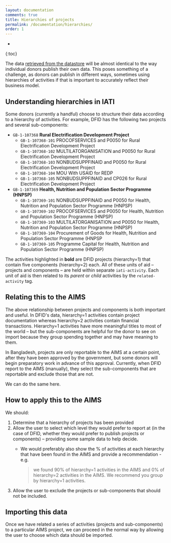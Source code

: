 ```yaml
---
layout: documentation
comments: true
title: Hierarchies of projects
permalink: /documentation/hierarchies/
order: 1
---
```


* 
{:toc}

The data [retrieved from the datastore](../retrieving-data/) will be almost identical to the way individual donors publish their own data. This poses something of a challenge, as donors can publish in different ways, sometimes using hierarchies of activities if that is important to accurately reflect their business model.

## Understanding hierarchies in IATI

Some donors (currently a handful) choose to structure their data according to a hierarchy of activities. For example, DFID has the following two projects and several sub-components:

* `GB-1-107368` **Rural Electrification Development Project**
  * `GB-1-107368-101` PROCOFSERVICES and P0050 for Rural Electrification Development Project
  * `GB-1-107368-102` MULTILATORGANISATION and P0050 for Rural Electrification Development Project
  * `GB-1-107368-103` NONBUDSUPPFINAID and P0050 for Rural Electrification Development Project
  * `GB-1-107368-104` MOU With USAID for REDP
  * `GB-1-107368-105` NONBUDSUPPFINAID and CP026 for Rural Electrification Development Project
* `GB-1-107369` **Health, Nutrition and Population Sector Programme (HNPSP)**
  * `GB-1-107369-101` NONBUDSUPPFINAID and P0050 for Health, Nutrition and Population Sector Programme (HNPSP)
  * `GB-1-107369-102` PROCOFSERVICES and P0050 for Health, Nutrition and Population Sector Programme (HNPSP)
  * `GB-1-107369-103` MULTILATORGANISATION and P0050 for Health, Nutrition and Population Sector Programme (HNPSP)
  * `GB-1-107369-104` Procurement of Goods for Health, Nutrition and Population Sector Programme (HNPSP
  * `GB-1-107369-105` Programme Capital for Health, Nutrition and Population Sector Programme (HNPSP)

The activities highlighted in **bold** are DFID projects (hierarchy=1) that contain five components (hierarchy=2) each. All of these units of aid &ndash; projects and components &ndash; are held within separate `iati-activity`. Each unit of aid is then related to its *parent* or *child* activities by the `related-activity` tag.

## Relating this to the AIMS

The above relationship between projects and components is both important and useful. In DFID's data, hierarchy=1 activities contain project documentation whereas hierarchy=2 activities contain financial transactions. Hierarchy=1 activities have more meaningful titles to most of the world &ndash; but the sub-components are helpful for the donor to see on import because they group spending together and may have meaning to them.

In Bangladesh, projects are only reportable to the AIMS at a certain point, after they have been approved by the government, but some donors will begin preparatory work in advance of this approval. Currently, when DFID report to the AIMS (manually), they select the sub-components that are reportable and exclude those that are not.

We can do the same here.

## How to apply this to the AIMS

We should:

1. Determine that a hierarchy of projects has been provided
2. Allow the user to select which level they would prefer to report at (in the case of DFID, whether they would prefer to publish projects or components) &ndash; providing some sample data to help decide. 
   * We would preferably also show the % of activities at each hierarchy that have been found in the AIMS and provide a recommendation - e.g.
     
     > we found 90% of hierarchy=1 activities in the AIMS and 0% of hierarchy=2 activities in the AIMS. We recommend you group by hierarchy=1 activities.
3. Allow the user to exclude the projects or sub-components that should not be included.

## Importing this data

Once we have related a series of activities (projects and sub-components) to a particular AIMS project, we can proceed in the normal way by allowing the user to choose which data should be imported.
